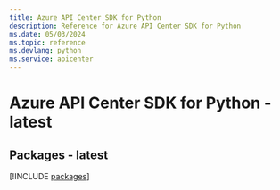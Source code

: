```yaml
---
title: Azure API Center SDK for Python
description: Reference for Azure API Center SDK for Python
ms.date: 05/03/2024
ms.topic: reference
ms.devlang: python
ms.service: apicenter
---
```

# Azure API Center SDK for Python - latest
## Packages - latest
[!INCLUDE [packages](api-center-index.md)]